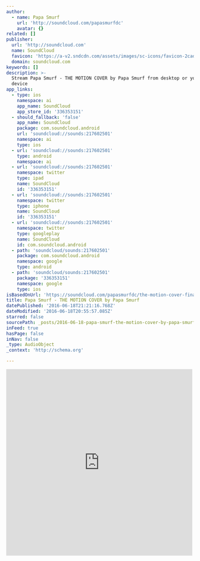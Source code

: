 ```yaml
---
author:
  - name: Papa Smurf
    url: 'http://soundcloud.com/papasmurfdc'
    avatar: {}
related: []
publisher:
  url: 'http://soundcloud.com'
  name: SoundCloud
  favicon: 'https://a-v2.sndcdn.com/assets/images/sc-icons/favicon-2cadd14b.ico'
  domain: soundcloud.com
keywords: []
description: >-
  Stream Papa Smurf - THE MOTION COVER by Papa Smurf from desktop or your mobile
  device
app_links:
  - type: ios
    namespace: ai
    app_name: SoundCloud
    app_store_id: '336353151'
  - should_fallback: 'false'
    app_name: SoundCloud
    package: com.soundcloud.android
    url: 'soundcloud://sounds:217602501'
    namespace: ai
    type: ios
  - url: 'soundcloud://sounds:217602501'
    type: android
    namespace: ai
  - url: 'soundcloud://sounds:217602501'
    namespace: twitter
    type: ipad
    name: SoundCloud
    id: '336353151'
  - url: 'soundcloud://sounds:217602501'
    namespace: twitter
    type: iphone
    name: SoundCloud
    id: '336353151'
  - url: 'soundcloud://sounds:217602501'
    namespace: twitter
    type: googleplay
    name: SoundCloud
    id: com.soundcloud.android
  - path: 'soundcloud/sounds:217602501'
    package: com.soundcloud.android
    namespace: google
    type: android
  - path: 'soundcloud/sounds:217602501'
    package: '336353151'
    namespace: google
    type: ios
isBasedOnUrl: 'https://soundcloud.com/papasmurfdc/the-motion-cover-final'
title: Papa Smurf - THE MOTION COVER by Papa Smurf
datePublished: '2016-06-18T21:21:16.768Z'
dateModified: '2016-06-18T20:55:57.085Z'
starred: false
sourcePath: _posts/2016-06-18-papa-smurf-the-motion-cover-by-papa-smurf.md
inFeed: true
hasPage: false
inNav: false
_type: AudioObject
_context: 'http://schema.org'

---
```

<iframe src="https://cdn.embedly.com/widgets/media.html?src=https%3A%2F%2Fw.soundcloud.com%2Fplayer%2F%3Fvisual%3Dtrue%26url%3Dhttp%253A%252F%252Fapi.soundcloud.com%252Ftracks%252F217602501%26show_artwork%3Dtrue&amp;url=https%3A%2F%2Fsoundcloud.com%2Fpapasmurfdc%2Fthe-motion-cover-final&amp;image=http%3A%2F%2Fi1.sndcdn.com%2Fartworks-000125219849-4ud8pc-t500x500.jpg&amp;key=b7d04c9b404c499eba89ee7072e1c4f7&amp;type=text%2Fhtml&amp;schema=soundcloud" width="500" height="500" scrolling="no" frameborder="0" allowfullscreen="" style=""></iframe>